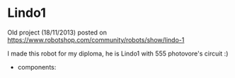 # Lindo1

Old project (18/11/2013) posted on https://www.robotshop.com/community/robots/show/lindo-1



I made this robot for my diploma, he is Lindo1 with 555 photovore's circuit :)

- components:

